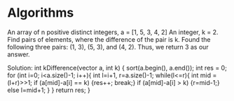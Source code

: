 # Algorithms
An array of n positive distinct integers, a = [1, 5, 3, 4, 2]
An integer, k = 2. 
Find pairs of elements, where the difference of the pair is k. Found the following three pairs: (1, 3), (5, 3), and (4, 2). 
Thus, we return 3 as our answer.

Solution:
int kDifference(vector <int> a, int k) {
    sort(a.begin(), a.end());
    int res = 0;
    for (int i=0; i<a.size()-1; i++){
        int l=i+1, r=a.size()-1;
        while(l<=r){
            int mid = (l+r)>>1;
            if (a[mid]-a[i] == k) {res++; break;}
            if (a[mid]-a[i] > k) {r=mid-1;}
            else l=mid+1;
        }
    }
    return res;
}
